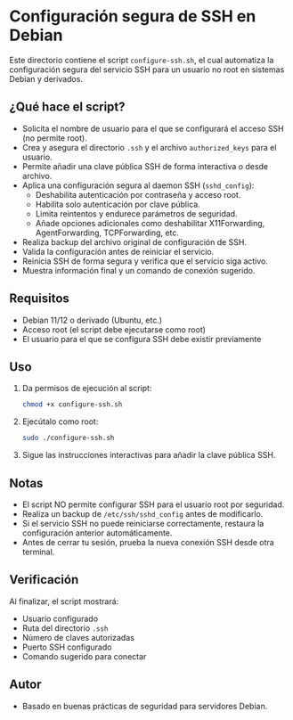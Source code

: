 # Configuración segura de SSH en Debian

Este directorio contiene el script `configure-ssh.sh`, el cual automatiza la configuración segura del servicio SSH para un usuario no root en sistemas Debian y derivados.

## ¿Qué hace el script?

- Solicita el nombre de usuario para el que se configurará el acceso SSH (no permite root).
- Crea y asegura el directorio `.ssh` y el archivo `authorized_keys` para el usuario.
- Permite añadir una clave pública SSH de forma interactiva o desde archivo.
- Aplica una configuración segura al daemon SSH (`sshd_config`):
  - Deshabilita autenticación por contraseña y acceso root.
  - Habilita solo autenticación por clave pública.
  - Limita reintentos y endurece parámetros de seguridad.
  - Añade opciones adicionales como deshabilitar X11Forwarding, AgentForwarding, TCPForwarding, etc.
- Realiza backup del archivo original de configuración de SSH.
- Valida la configuración antes de reiniciar el servicio.
- Reinicia SSH de forma segura y verifica que el servicio siga activo.
- Muestra información final y un comando de conexión sugerido.

## Requisitos

- Debian 11/12 o derivado (Ubuntu, etc.)
- Acceso root (el script debe ejecutarse como root)
- El usuario para el que se configura SSH debe existir previamente

## Uso

1. Da permisos de ejecución al script:

   ```bash
   chmod +x configure-ssh.sh
   ```

2. Ejecútalo como root:

   ```bash
   sudo ./configure-ssh.sh
   ```

3. Sigue las instrucciones interactivas para añadir la clave pública SSH.

## Notas

- El script NO permite configurar SSH para el usuario root por seguridad.
- Realiza un backup de `/etc/ssh/sshd_config` antes de modificarlo.
- Si el servicio SSH no puede reiniciarse correctamente, restaura la configuración anterior automáticamente.
- Antes de cerrar tu sesión, prueba la nueva conexión SSH desde otra terminal.

## Verificación

Al finalizar, el script mostrará:

- Usuario configurado
- Ruta del directorio `.ssh`
- Número de claves autorizadas
- Puerto SSH configurado
- Comando sugerido para conectar

## Autor

- Basado en buenas prácticas de seguridad para servidores Debian.
